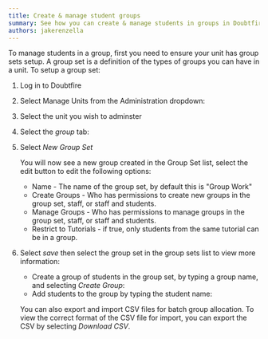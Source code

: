 ```yaml
---
title: Create & manage student groups
summary: See how you can create & manage students in groups in Doubtfire.
authors: jakerenzella
---
```


To manage students in a group, first you need to ensure your unit has group sets setup. A group set is a definition of
the types of groups you can have in a unit. To setup a group set:

1. Log in to Doubtfire

1. Select Manage Units from the Administration dropdown:

   <!-- TODO: <img alt="Manage Units" src="/images/articles/staff/manage-students/manage-units.png" style="width: 700px; display:block; margin: 0 auto;"></img> -->

1. Select the unit you wish to adminster

1. Select the _group_ tab:
   <!-- TODO: <img alt="Manage Groups" src="/images/articles/staff/manage-students/group-set.png" style="width: 700px; display:block; margin: 0 auto;"></img> -->

1. Select _New Group Set_

   You will now see a new group created in the Group Set list, select the edit button to edit the following options:

   - Name - The name of the group set, by default this is "Group Work"
   - Create Groups - Who has permissions to create new groups in the group set, staff, or staff and students.
   - Manage Groups - Who has permissions to manage groups in the group set, staff, or staff and students.
   - Restrict to Tutorials - if true, only students from the same tutorial can be in a group.

1. Select _save_ then select the group set in the group sets list to view more information:

   - Create a group of students in the group set, by typing a group name, and selecting _Create Group_:

   <!-- TODO: <img alt="Create Group" src="/images/articles/staff/manage-students/new-group.png" style="width: 700px; display:block; margin: 0 auto;"></img> -->

   - Add students to the group by typing the student name:

   <!-- TODO: <img alt="Adding Students to Group" src="/images/articles/staff/manage-students/adding-members.png" style="width: 700px; display:block; margin: 0 auto;"></img> -->

   You can also export and import CSV files for batch group allocation. To view the correct format of the CSV file for
   import, you can export the CSV by selecting _Download CSV_.
